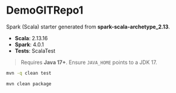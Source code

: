# DemoGITRepo1

Spark (Scala) starter generated from **spark-scala-archetype_2.13**.

- **Scala**: 2.13.16
- **Spark**: 4.0.1  
- **Tests**: ScalaTest

> Requires **Java 17+**. Ensure `JAVA_HOME` points to a JDK 17.


```bash
mvn -q clean test
```


```bash
mvn clean package
```
